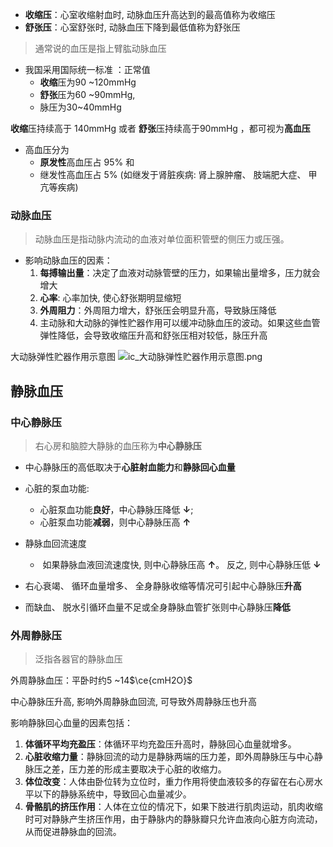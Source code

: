 
- **收缩压**：心室收缩射血时, 动脉血压升高达到的最高值称为收缩压
- **舒张压**：心室舒张时, 动脉血压下降到最低值称为舒张压

>通常说的血压是指上臂肱动脉血压

- 我国采用国际统一标准 ：正常值
	- **收缩**压为90 ~120mmHg
	- **舒张**压为60 ~90mmHg,
	- 脉压为30~40mmHg

**收缩**压持续高于 140mmHg 或者 
**舒张**压持续高于90mmHg ，都可视为**高血压**

- 高血压分为
	- **原发性**高血压占 95% 和
	- 继发性高血压占 5% (如继发于肾脏疾病: 肾上腺肿瘤、 肢端肥大症、 甲亢等疾病)

### 动脉血压
> 动脉血压是指动脉内流动的血液对单位面积管壁的侧压力或压强。

- 影响动脉血压的因素：
	1. **每搏输出量**：决定了血液对动脉管壁的压力，如果输出量增多，压力就会增大
	2. **心率**: 心率加快, 使心舒张期明显缩短
	3. **外周阻力**：外周阻力增大，舒张压会明显升高，导致脉压降低
	4. 主动脉和大动脉的弹性贮器作用可以缓冲动脉血压的波动。如果这些血管弹性降低，会导致收缩压升高和舒张压相对较低，脉压升高

大动脉弹性贮器作用示意图
![ic_大动脉弹性贮器作用示意图.png](https://blog-1303144804.cos.ap-guangzhou.myqcloud.com/img/202310232118480.png)
## 静脉血压

### 中心静脉压
>右心房和脑腔大静脉的血压称为**中心静脉压**

- 中心静脉压的高低取决于**心脏射血能力**和**静脉回心血量**
- 心脏的泵血功能:
	- 心脏泵血功能**良好**，中心静脉压降低 **↓**;
	- 心脏泵血功能**减弱**，则中心静脉压高 **↑**
- 静脉血回流速度
	 -  如果静脉血液回流速度快, 则中心静脉压高 **↑**。 反之, 则中心静脉压低 **↓**

- 右心衰竭、 循环血量增多、 全身静脉收缩等情况可引起中心静脉压**升高**
- 而缺血、 脱水引循环血量不足或全身静脉血管扩张则中心静脉压**降低**

### 外周静脉压
> 泛指各器官的静脉血压

外周静脉血压：平卧时约5 ~14$\ce{cmH2O}$

中心静脉压升高, 影响外周静脉血回流, 可导致外周静脉压也升高

影响静脉回心血量的因素包括：
1. **体循环平均充盈压**：体循环平均充盈压升高时，静脉回心血量就增多。
2. **心脏收缩力量**：静脉回流的动力是静脉两端的压力差，即外周静脉压与中心静脉压之差，压力差的形成主要取决于心脏的收缩力。
3. **体位改变**：人体由卧位转为立位时，重力作用将使血液较多的存留在右心房水平以下的静脉系统中，导致回心血量减少。
4. **骨骼肌的挤压作用**：人体在立位的情况下，如果下肢进行肌肉运动，肌肉收缩时可对静脉产生挤压作用，由于静脉内的静脉瓣只允许血液向心脏方向流动，从而促进静脉血的回流。